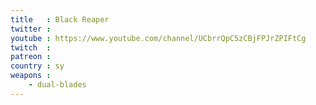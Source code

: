 ```yaml
---
title   : Black Reaper
twitter :
youtube : https://www.youtube.com/channel/UCbrrQpC5zCBjFPJrZPIFtCg
twitch  :
patreon :
country : sy
weapons :
    - dual-blades
---
```

